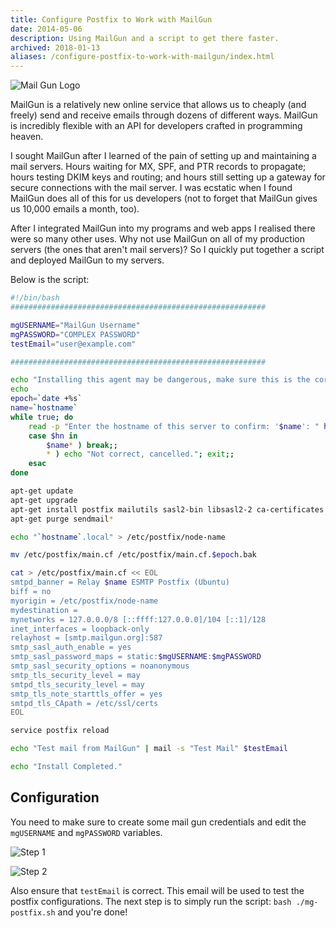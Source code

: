```yaml
---
title: Configure Postfix to Work with MailGun
date: 2014-05-06
description: Using MailGun and a script to get there faster.
archived: 2018-01-13
aliases: /configure-postfix-to-work-with-mailgun/index.html
---
```


![Mail Gun Logo](/posts/archive/content/images/2014/May/mailgun_logo.png)

MailGun is a relatively new online service that allows us to cheaply (and freely) send and receive emails through dozens of different ways. MailGun is incredibly flexible with an API for developers crafted in programming heaven.

I sought MailGun after I learned of the pain of setting up and maintaining a mail servers. Hours waiting for MX, SPF, and PTR records to propagate; hours testing DKIM keys and routing; and hours still setting up a gateway for secure connections with the mail server. I was ecstatic when I found MailGun does all of this for us developers (not to forget that MailGun gives us 10,000 emails a month, too).

After I integrated MailGun into my programs and web apps I realised there were so many other uses. Why not use MailGun on all of my production servers (the ones that aren't mail servers)? So I quickly put together a script and deployed MailGun to my servers.

Below is the script:

```bash
#!/bin/bash
#########################################################

mgUSERNAME="MailGun Username"
mgPASSWORD="COMPLEX PASSWORD"
testEmail="user@example.com"

#########################################################

echo "Installing this agent may be dangerous, make sure this is the correct server!"
echo
epoch=`date +%s`
name=`hostname`
while true; do
    read -p "Enter the hostname of this server to confirm: '$name': " hn
    case $hn in
        $name* ) break;;
        * ) echo "Not correct, cancelled."; exit;;
    esac
done

apt-get update
apt-get upgrade
apt-get install postfix mailutils sasl2-bin libsasl2-2 ca-certificates libsasl2-modules
apt-get purge sendmail*

echo "`hostname`.local" > /etc/postfix/node-name

mv /etc/postfix/main.cf /etc/postfix/main.cf.$epoch.bak

cat > /etc/postfix/main.cf << EOL
smtpd_banner = Relay $name ESMTP Postfix (Ubuntu)
biff = no
myorigin = /etc/postfix/node-name
mydestination =
mynetworks = 127.0.0.0/8 [::ffff:127.0.0.0]/104 [::1]/128
inet_interfaces = loopback-only
relayhost = [smtp.mailgun.org]:587
smtp_sasl_auth_enable = yes
smtp_sasl_password_maps = static:$mgUSERNAME:$mgPASSWORD
smtp_sasl_security_options = noanonymous
smtp_tls_security_level = may
smtpd_tls_security_level = may
smtp_tls_note_starttls_offer = yes
smtpd_tls_CApath = /etc/ssl/certs
EOL

service postfix reload

echo "Test mail from MailGun" | mail -s "Test Mail" $testEmail

echo "Install Completed."
```

## Configuration

You need to make sure to create some mail gun credentials and edit the `mgUSERNAME` and `mgPASSWORD` variables.

![Step 1](/posts/archive/content/images/2014/May/mailgun-1-1.png)

![Step 2](/posts/archive/content/images/2014/May/mailgun-2-1.png)

Also ensure that `testEmail` is correct. This email will be used to test the postfix configurations. The next step is to simply run the script: ```bash ./mg-postfix.sh``` and you're done!

